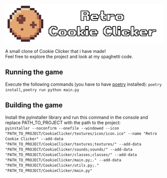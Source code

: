 
![Logo](https://raw.githubusercontent.com/HannesLeonha/RetroCookieClicker/master/textures/icon/logo.png)

A small clone of Cookie Clicker that i have made!  
Feel free to explore the project and look at my spaghetti code.

## Running the game

Execute the following commands (you have to have [poetry](https://python-poetry.org/docs/) installed):
`poetry install`, `poetry run python main.py`

## Building the game

Install the pyinstaller library and run this command in the console and replace PATH_TO_PROJECT with the path to the project:  
```pyinstaller --noconfirm --onefile --windowed --icon "PATH_TO_PROJECT/CookieClicker/textures/icon/icon.ico" --name "Retro Cookie Clicker" --add-data "PATH_TO_PROJECT/CookieClicker/textures;textures/" --add-data "PATH_TO_PROJECT/CookieClicker/sounds;sounds/" --add-data "PATH_TO_PROJECT/CookieClicker/classes;classes/" --add-data "PATH_TO_PROJECT/CookieClicker/main.py;." --add-data "PATH_TO_PROJECT/CookieClicker/utils.py;."  "PATH_TO_PROJECT/CookieClicker/main.py"```

